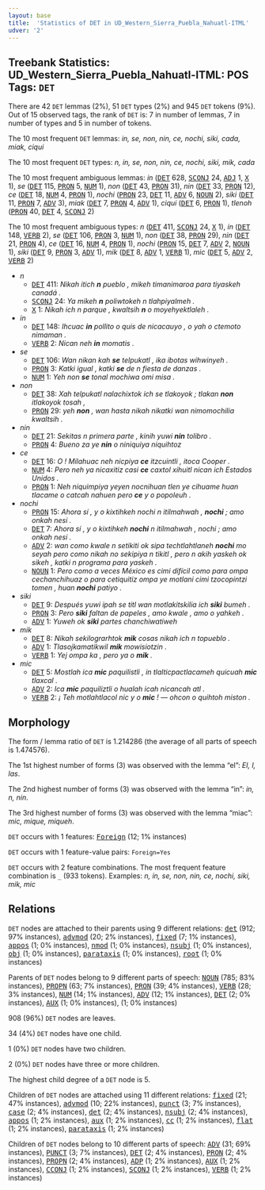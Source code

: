 ```yaml
---
layout: base
title:  'Statistics of DET in UD_Western_Sierra_Puebla_Nahuatl-ITML'
udver: '2'
---
```


## Treebank Statistics: UD_Western_Sierra_Puebla_Nahuatl-ITML: POS Tags: `DET`

There are 42 `DET` lemmas (2%), 51 `DET` types (2%) and 945 `DET` tokens (9%).
Out of 15 observed tags, the rank of `DET` is: 7 in number of lemmas, 7 in number of types and 5 in number of tokens.

The 10 most frequent `DET` lemmas: <em>in, se, non, nin, ce, nochi, siki, cada, miak, ciqui</em>

The 10 most frequent `DET` types:  <em>n, in, se, non, nin, ce, nochi, siki, mik, cada</em>

The 10 most frequent ambiguous lemmas: <em>in</em> (<tt><a href="nhi_itml-pos-DET.html">DET</a></tt> 628, <tt><a href="nhi_itml-pos-SCONJ.html">SCONJ</a></tt> 24, <tt><a href="nhi_itml-pos-ADJ.html">ADJ</a></tt> 1, <tt><a href="nhi_itml-pos-X.html">X</a></tt> 1), <em>se</em> (<tt><a href="nhi_itml-pos-DET.html">DET</a></tt> 115, <tt><a href="nhi_itml-pos-PRON.html">PRON</a></tt> 5, <tt><a href="nhi_itml-pos-NUM.html">NUM</a></tt> 1), <em>non</em> (<tt><a href="nhi_itml-pos-DET.html">DET</a></tt> 43, <tt><a href="nhi_itml-pos-PRON.html">PRON</a></tt> 31), <em>nin</em> (<tt><a href="nhi_itml-pos-DET.html">DET</a></tt> 33, <tt><a href="nhi_itml-pos-PRON.html">PRON</a></tt> 12), <em>ce</em> (<tt><a href="nhi_itml-pos-DET.html">DET</a></tt> 18, <tt><a href="nhi_itml-pos-NUM.html">NUM</a></tt> 4, <tt><a href="nhi_itml-pos-PRON.html">PRON</a></tt> 1), <em>nochi</em> (<tt><a href="nhi_itml-pos-PRON.html">PRON</a></tt> 23, <tt><a href="nhi_itml-pos-DET.html">DET</a></tt> 11, <tt><a href="nhi_itml-pos-ADV.html">ADV</a></tt> 6, <tt><a href="nhi_itml-pos-NOUN.html">NOUN</a></tt> 2), <em>siki</em> (<tt><a href="nhi_itml-pos-DET.html">DET</a></tt> 11, <tt><a href="nhi_itml-pos-PRON.html">PRON</a></tt> 7, <tt><a href="nhi_itml-pos-ADV.html">ADV</a></tt> 3), <em>miak</em> (<tt><a href="nhi_itml-pos-DET.html">DET</a></tt> 7, <tt><a href="nhi_itml-pos-PRON.html">PRON</a></tt> 4, <tt><a href="nhi_itml-pos-ADV.html">ADV</a></tt> 1), <em>ciqui</em> (<tt><a href="nhi_itml-pos-DET.html">DET</a></tt> 6, <tt><a href="nhi_itml-pos-PRON.html">PRON</a></tt> 1), <em>tlenoh</em> (<tt><a href="nhi_itml-pos-PRON.html">PRON</a></tt> 40, <tt><a href="nhi_itml-pos-DET.html">DET</a></tt> 4, <tt><a href="nhi_itml-pos-SCONJ.html">SCONJ</a></tt> 2)

The 10 most frequent ambiguous types:  <em>n</em> (<tt><a href="nhi_itml-pos-DET.html">DET</a></tt> 411, <tt><a href="nhi_itml-pos-SCONJ.html">SCONJ</a></tt> 24, <tt><a href="nhi_itml-pos-X.html">X</a></tt> 1), <em>in</em> (<tt><a href="nhi_itml-pos-DET.html">DET</a></tt> 148, <tt><a href="nhi_itml-pos-VERB.html">VERB</a></tt> 2), <em>se</em> (<tt><a href="nhi_itml-pos-DET.html">DET</a></tt> 106, <tt><a href="nhi_itml-pos-PRON.html">PRON</a></tt> 3, <tt><a href="nhi_itml-pos-NUM.html">NUM</a></tt> 1), <em>non</em> (<tt><a href="nhi_itml-pos-DET.html">DET</a></tt> 38, <tt><a href="nhi_itml-pos-PRON.html">PRON</a></tt> 29), <em>nin</em> (<tt><a href="nhi_itml-pos-DET.html">DET</a></tt> 21, <tt><a href="nhi_itml-pos-PRON.html">PRON</a></tt> 4), <em>ce</em> (<tt><a href="nhi_itml-pos-DET.html">DET</a></tt> 16, <tt><a href="nhi_itml-pos-NUM.html">NUM</a></tt> 4, <tt><a href="nhi_itml-pos-PRON.html">PRON</a></tt> 1), <em>nochi</em> (<tt><a href="nhi_itml-pos-PRON.html">PRON</a></tt> 15, <tt><a href="nhi_itml-pos-DET.html">DET</a></tt> 7, <tt><a href="nhi_itml-pos-ADV.html">ADV</a></tt> 2, <tt><a href="nhi_itml-pos-NOUN.html">NOUN</a></tt> 1), <em>siki</em> (<tt><a href="nhi_itml-pos-DET.html">DET</a></tt> 9, <tt><a href="nhi_itml-pos-PRON.html">PRON</a></tt> 3, <tt><a href="nhi_itml-pos-ADV.html">ADV</a></tt> 1), <em>mik</em> (<tt><a href="nhi_itml-pos-DET.html">DET</a></tt> 8, <tt><a href="nhi_itml-pos-ADV.html">ADV</a></tt> 1, <tt><a href="nhi_itml-pos-VERB.html">VERB</a></tt> 1), <em>mic</em> (<tt><a href="nhi_itml-pos-DET.html">DET</a></tt> 5, <tt><a href="nhi_itml-pos-ADV.html">ADV</a></tt> 2, <tt><a href="nhi_itml-pos-VERB.html">VERB</a></tt> 2)


* <em>n</em>
  * <tt><a href="nhi_itml-pos-DET.html">DET</a></tt> 411: <em>Nikah itich <b>n</b> pueblo , mikeh timanimaroa para tiyaskeh canadá .</em>
  * <tt><a href="nhi_itml-pos-SCONJ.html">SCONJ</a></tt> 24: <em>Ya mikeh <b>n</b> poliwtokeh n tlahpiyalmeh .</em>
  * <tt><a href="nhi_itml-pos-X.html">X</a></tt> 1: <em>Nikah ich n parque , kwaltsih <b>n</b> o moyehyektlaleh .</em>
* <em>in</em>
  * <tt><a href="nhi_itml-pos-DET.html">DET</a></tt> 148: <em>Ihcuac <b>in</b> pollito o quis de nicacauyo , o yah o ctemoto nimaman .</em>
  * <tt><a href="nhi_itml-pos-VERB.html">VERB</a></tt> 2: <em>Nican neh <b>in</b> momatis .</em>
* <em>se</em>
  * <tt><a href="nhi_itml-pos-DET.html">DET</a></tt> 106: <em>Wan nikan kah <b>se</b> telpukatl , ika ibotas wihwinyeh .</em>
  * <tt><a href="nhi_itml-pos-PRON.html">PRON</a></tt> 3: <em>Katki igual , katki <b>se</b> de n fiesta de danzas .</em>
  * <tt><a href="nhi_itml-pos-NUM.html">NUM</a></tt> 1: <em>Yeh non <b>se</b> tonal mochiwa omi misa .</em>
* <em>non</em>
  * <tt><a href="nhi_itml-pos-DET.html">DET</a></tt> 38: <em>Xah telpukatl nalachixtok ich se tlakoyok ; tlakan <b>non</b> itlakoyok tosah ,</em>
  * <tt><a href="nhi_itml-pos-PRON.html">PRON</a></tt> 29: <em>yeh <b>non</b> , wan hasta nikah nikatki wan nimomochilia kwaltsih .</em>
* <em>nin</em>
  * <tt><a href="nhi_itml-pos-DET.html">DET</a></tt> 21: <em>Sekitas n primera parte , kinih yuwi <b>nin</b> tolibro .</em>
  * <tt><a href="nhi_itml-pos-PRON.html">PRON</a></tt> 4: <em>Bueno za ye <b>nin</b> o niniquiya niquihtoz</em>
* <em>ce</em>
  * <tt><a href="nhi_itml-pos-DET.html">DET</a></tt> 16: <em>O ! Milahuac neh nicpiya <b>ce</b> itzcuintli , itoca Cooper .</em>
  * <tt><a href="nhi_itml-pos-NUM.html">NUM</a></tt> 4: <em>Pero neh ya nicaxitiz casi <b>ce</b> caxtol xihuitl nican ich Estados Unidos .</em>
  * <tt><a href="nhi_itml-pos-PRON.html">PRON</a></tt> 1: <em>Neh niquimpiya yeyen nocnihuan tlen ye cihuame huan tlacame o catcah nahuen pero <b>ce</b> y o popoleuh .</em>
* <em>nochi</em>
  * <tt><a href="nhi_itml-pos-PRON.html">PRON</a></tt> 15: <em>Ahora sí , y o kixtihkeh nochi n itilmahwah , <b>nochi</b> ; amo onkah nesi .</em>
  * <tt><a href="nhi_itml-pos-DET.html">DET</a></tt> 7: <em>Ahora sí , y o kixtihkeh <b>nochi</b> n itilmahwah , nochi ; amo onkah nesi .</em>
  * <tt><a href="nhi_itml-pos-ADV.html">ADV</a></tt> 2: <em>wan como kwale n setikiti ok sipa techtlahtlaneh <b>nochi</b> mo seyah pero como nikah no sekipiya n tikitl , pero n akih yaskeh ok sikeh , katki n programa para yaskeh .</em>
  * <tt><a href="nhi_itml-pos-NOUN.html">NOUN</a></tt> 1: <em>Pero como a veces México es cimi difícil como para ompa cechanchihuaz o para cetiquitiz ompa ye motlani cimi tzocopintzi tomen , huan <b>nochi</b> patiyo .</em>
* <em>siki</em>
  * <tt><a href="nhi_itml-pos-DET.html">DET</a></tt> 9: <em>Después yuwi ipah se titl wan motlakitskilia ich <b>siki</b> bumeh .</em>
  * <tt><a href="nhi_itml-pos-PRON.html">PRON</a></tt> 3: <em>Pero <b>siki</b> faltan de papeles , amo kwale , amo o yahkeh .</em>
  * <tt><a href="nhi_itml-pos-ADV.html">ADV</a></tt> 1: <em>Yuweh ok <b>siki</b> partes chanchiwatiweh</em>
* <em>mik</em>
  * <tt><a href="nhi_itml-pos-DET.html">DET</a></tt> 8: <em>Nikah sekilograrhtok <b>mik</b> cosas nikah ich n topueblo .</em>
  * <tt><a href="nhi_itml-pos-ADV.html">ADV</a></tt> 1: <em>Tlasojkamatikwil <b>mik</b> mowisiotzin .</em>
  * <tt><a href="nhi_itml-pos-VERB.html">VERB</a></tt> 1: <em>Yej ompa ka , pero ya o <b>mik</b> .</em>
* <em>mic</em>
  * <tt><a href="nhi_itml-pos-DET.html">DET</a></tt> 5: <em>Mostlah ica <b>mic</b> paquilistli , in tlalticpactlacameh quicuah <b>mic</b> tlaxcal .</em>
  * <tt><a href="nhi_itml-pos-ADV.html">ADV</a></tt> 2: <em>Ica <b>mic</b> paquiliztli o hualah icah nicancah atl .</em>
  * <tt><a href="nhi_itml-pos-VERB.html">VERB</a></tt> 2: <em>¡ Teh motlahtlacol nic y o <b>mic</b> ! — ohcon o quihtoh miston .</em>

## Morphology

The form / lemma ratio of `DET` is 1.214286 (the average of all parts of speech is 1.474576).

The 1st highest number of forms (3) was observed with the lemma “el”: <em>El, l, las</em>.

The 2nd highest number of forms (3) was observed with the lemma “in”: <em>in, n, nin</em>.

The 3rd highest number of forms (3) was observed with the lemma “miac”: <em>mic, mique, miqueh</em>.

`DET` occurs with 1 features: <tt><a href="nhi_itml-feat-Foreign.html">Foreign</a></tt> (12; 1% instances)

`DET` occurs with 1 feature-value pairs: `Foreign=Yes`

`DET` occurs with 2 feature combinations.
The most frequent feature combination is `_` (933 tokens).
Examples: <em>n, in, se, non, nin, ce, nochi, siki, mik, mic</em>


## Relations

`DET` nodes are attached to their parents using 9 different relations: <tt><a href="nhi_itml-dep-det.html">det</a></tt> (912; 97% instances), <tt><a href="nhi_itml-dep-advmod.html">advmod</a></tt> (20; 2% instances), <tt><a href="nhi_itml-dep-fixed.html">fixed</a></tt> (7; 1% instances), <tt><a href="nhi_itml-dep-appos.html">appos</a></tt> (1; 0% instances), <tt><a href="nhi_itml-dep-nmod.html">nmod</a></tt> (1; 0% instances), <tt><a href="nhi_itml-dep-nsubj.html">nsubj</a></tt> (1; 0% instances), <tt><a href="nhi_itml-dep-obj.html">obj</a></tt> (1; 0% instances), <tt><a href="nhi_itml-dep-parataxis.html">parataxis</a></tt> (1; 0% instances), <tt><a href="nhi_itml-dep-root.html">root</a></tt> (1; 0% instances)

Parents of `DET` nodes belong to 9 different parts of speech: <tt><a href="nhi_itml-pos-NOUN.html">NOUN</a></tt> (785; 83% instances), <tt><a href="nhi_itml-pos-PROPN.html">PROPN</a></tt> (63; 7% instances), <tt><a href="nhi_itml-pos-PRON.html">PRON</a></tt> (39; 4% instances), <tt><a href="nhi_itml-pos-VERB.html">VERB</a></tt> (28; 3% instances), <tt><a href="nhi_itml-pos-NUM.html">NUM</a></tt> (14; 1% instances), <tt><a href="nhi_itml-pos-ADV.html">ADV</a></tt> (12; 1% instances), <tt><a href="nhi_itml-pos-DET.html">DET</a></tt> (2; 0% instances), <tt><a href="nhi_itml-pos-AUX.html">AUX</a></tt> (1; 0% instances),  (1; 0% instances)

908 (96%) `DET` nodes are leaves.

34 (4%) `DET` nodes have one child.

1 (0%) `DET` nodes have two children.

2 (0%) `DET` nodes have three or more children.

The highest child degree of a `DET` node is 5.

Children of `DET` nodes are attached using 11 different relations: <tt><a href="nhi_itml-dep-fixed.html">fixed</a></tt> (21; 47% instances), <tt><a href="nhi_itml-dep-advmod.html">advmod</a></tt> (10; 22% instances), <tt><a href="nhi_itml-dep-punct.html">punct</a></tt> (3; 7% instances), <tt><a href="nhi_itml-dep-case.html">case</a></tt> (2; 4% instances), <tt><a href="nhi_itml-dep-det.html">det</a></tt> (2; 4% instances), <tt><a href="nhi_itml-dep-nsubj.html">nsubj</a></tt> (2; 4% instances), <tt><a href="nhi_itml-dep-appos.html">appos</a></tt> (1; 2% instances), <tt><a href="nhi_itml-dep-aux.html">aux</a></tt> (1; 2% instances), <tt><a href="nhi_itml-dep-cc.html">cc</a></tt> (1; 2% instances), <tt><a href="nhi_itml-dep-flat.html">flat</a></tt> (1; 2% instances), <tt><a href="nhi_itml-dep-parataxis.html">parataxis</a></tt> (1; 2% instances)

Children of `DET` nodes belong to 10 different parts of speech: <tt><a href="nhi_itml-pos-ADV.html">ADV</a></tt> (31; 69% instances), <tt><a href="nhi_itml-pos-PUNCT.html">PUNCT</a></tt> (3; 7% instances), <tt><a href="nhi_itml-pos-DET.html">DET</a></tt> (2; 4% instances), <tt><a href="nhi_itml-pos-PRON.html">PRON</a></tt> (2; 4% instances), <tt><a href="nhi_itml-pos-PROPN.html">PROPN</a></tt> (2; 4% instances), <tt><a href="nhi_itml-pos-ADP.html">ADP</a></tt> (1; 2% instances), <tt><a href="nhi_itml-pos-AUX.html">AUX</a></tt> (1; 2% instances), <tt><a href="nhi_itml-pos-CCONJ.html">CCONJ</a></tt> (1; 2% instances), <tt><a href="nhi_itml-pos-SCONJ.html">SCONJ</a></tt> (1; 2% instances), <tt><a href="nhi_itml-pos-VERB.html">VERB</a></tt> (1; 2% instances)

